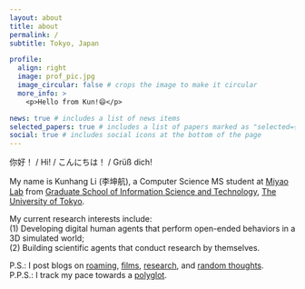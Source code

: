 ```yaml
---
layout: about
title: about
permalink: /
subtitle: Tokyo, Japan

profile:
  align: right
  image: prof_pic.jpg
  image_circular: false # crops the image to make it circular
  more_info: >
    <p>Hello from Kun!😄</p>

news: true # includes a list of news items
selected_papers: true # includes a list of papers marked as "selected={true}"
social: true # includes social icons at the bottom of the page
---
```


你好！ / Hi! / こんにちは！ / Grüß dich!

My name is Kunhang Li (李坤航), a Computer Science MS student at [Miyao Lab](https://mynlp.is.s.u-tokyo.ac.jp/en/index) from [Graduate School of Information Science and Technology](https://www.i.u-tokyo.ac.jp/index_e.shtml), [The University of Tokyo](https://www.u-tokyo.ac.jp/ja/index.html).

My current research interests include:<br>
(1) Developing digital human agents that perform open-ended behaviors in a 3D simulated world;<br>
(2) Building scientific agents that conduct research by themselves.

P.S.: I post blogs on [roaming](https://kunhangl.github.io/blog/travel.html), [films](https://kunhangl.github.io/blog/films.html), [research](https://kunhangl.github.io/blog/research.html), and [random thoughts](https://kunhangl.github.io/blog/misc.html).<br>
P.P.S.: I track my pace towards a [polyglot](https://kunhangl.github.io/cv/#languages-1).